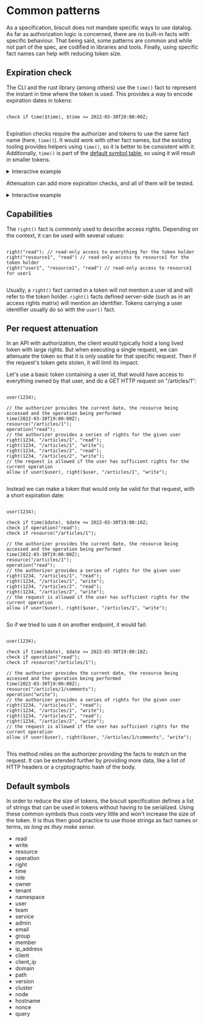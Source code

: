 # Common patterns

As a specification, biscuit does not mandate specific ways to use datalog. As far as authorization logic is concerned,
there are no built-in facts with specific behaviour. That being said, some patterns are common and while not part of
the spec, are codified in libraries and tools. Finally, using specific fact names can help with reducing token size.

## Expiration check

The CLI and the rust library (among others) use the `time()` fact to represent the instant in time where the token is used.
This provides a way to encode expiration dates in tokens:

<bc-datalog-editor readonly="readonly">
   <code>
check if time($time), $time <= 2022-03-30T20:00:00Z;
  </code>
</bc-datalog-editor>

Expiration checks require the authorizer and tokens to use the same fact name (here, `time()`). It would work with other fact names,
but the existing tooling provides helpers using `time()`, so it is better to be consistent with it. Additionally, `time()`
is part of the [default symbol table](#default-symbols), so using it will result in smaller tokens.

<details>
<summary>Interactive example</summary>
<bc-datalog-playground showBlocks="true">
  <code class="block">
check if time($time), $time <= 2022-03-30T20:00:00Z;
  </code>
  <code class="authorizer">
// the authorizer can provide a fact containing the current time
time(2022-03-30T19:00:00Z);
allow if true;
  </code>
</bc-datalog-playground>
</details>

Attenuation can add more expiration checks, and all of them will be tested.

<details>
<summary>Interactive example</summary>
<bc-datalog-playground showBlocks="true">
  <code class="block">
check if time($time), $time <= 2022-03-30T20:00:00Z;
  </code>
    <code class="block">
check if time($time), $time <= 2022-03-30T18:30:00Z;
  </code>
  <code class="authorizer">
// the authorizer can provide a fact containing the current time
time(2022-03-30T19:00:00Z);
allow if true;
  </code>
</bc-datalog-playground>
</details>

## Capabilities

The `right()` fact is commonly used to describe access rights. Depending on the context, it can be used with several values:

<bc-datalog-editor>
  <code>
right("read"); // read-only access to everything for the token holder
right("resource1", "read") // read-only access to resource1 for the token holder
right("user1", "resource1", "read") // read-only access to resource1 for user1
  </code>
</bc-datalog-editor>

Usually, a `right()` fact carried in a token will not mention a user id and will refer to the token holder. `right()` facts
defined server-side (such as in an access rights matrix) will mention an identifier. Tokens carrying a user identifier
usually do so with the `user()` fact.

## Per request attenuation

In an API with authorization, the client would typically hold a long lived
token with large rights. But when executing a single request, we can attenuate
the token so that it is only usable for that specific request.
Then if the request's token gets stolen, it will limit its impact.

Let's use a basic token containing a user id, that would have access to everything
owned by that user, and do a GET HTTP request on "/articles/1":

<bc-datalog-playground showBlocks="true">
  <code class="block">
user(1234);
  </code>
  <code class="authorizer">
// the authorizer provides the current date, the resource being accessed and the operation being performed
time(2022-03-30T19:00:00Z);
resource("/articles/1");
operation("read");
// the authorizer provides a series of rights for the given user
right(1234, "/articles/1", "read");
right(1234, "/articles/1", "write");
right(1234, "/articles/2", "read");
right(1234, "/articles/2", "write");
// the request is allowed if the user has sufficient rights for the current operation
allow if user($user), right($user, "/articles/1", "write");
  </code>
</bc-datalog-playground>

Instead we can make a token that would only be valid for that request, with a short
expiration date:

<bc-datalog-playground showBlocks="true">
  <code class="block">
user(1234);
  </code>
    <code class="block">
check if time($date), $date <= 2022-03-30T19:00:10Z;
check if operation("read");
check if resource("/articles/1");
  </code>
  <code class="authorizer">
// the authorizer provides the current date, the resource being accessed and the operation being performed
time(2022-03-30T19:00:00Z);
resource("/articles/1");
operation("read");
// the authorizer provides a series of rights for the given user
right(1234, "/articles/1", "read");
right(1234, "/articles/1", "write");
right(1234, "/articles/2", "read");
right(1234, "/articles/2", "write");
// the request is allowed if the user has sufficient rights for the current operation
allow if user($user), right($user, "/articles/1", "write");
  </code>
</bc-datalog-playground>

So if we tried to use it on another endpoint, it would fail:

<bc-datalog-playground showBlocks="true">
  <code class="block">
user(1234);
  </code>
    <code class="block">
check if time($date), $date <= 2022-03-30T19:00:10Z;
check if operation("read");
check if resource("/articles/1");
  </code>
  <code class="authorizer">
// the authorizer provides the current date, the resource being accessed and the operation being performed
time(2022-03-30T19:00:00Z);
resource("/articles/1/comments");
operation("write");
// the authorizer provides a series of rights for the given user
right(1234, "/articles/1", "read");
right(1234, "/articles/1", "write");
right(1234, "/articles/2", "read");
right(1234, "/articles/2", "write");
// the request is allowed if the user has sufficient rights for the current operation
allow if user($user), right($user, "/articles/1/comments", "write");
  </code>
</bc-datalog-playground>

This method relies on the authorizer providing the facts to match on the request. It can be extended further by providing
more data, like a list of HTTP headers or a cryptographic hash of the body.

## Default symbols

In order to reduce the size of tokens, the biscuit specification defines a list of strings that can be used in tokens
without having to be serialized. Using these common symbols thus costs very little and won't increase the size of the token.
It is thus then good practice to use those strings as fact names or terms, _as long as they make sense_.

- read
- write
- resource
- operation
- right
- time
- role
- owner
- tenant
- namespace
- user
- team
- service
- admin
- email
- group
- member
- ip_address
- client
- client_ip
- domain
- path
- version
- cluster
- node
- hostname
- nonce
- query
